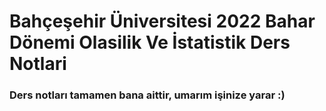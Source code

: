 # Bahçeşehir Üniversitesi 2022 Bahar Dönemi Olasilik Ve İstatistik Ders Notlari

### Ders notları tamamen bana aittir, umarım işinize yarar :)
